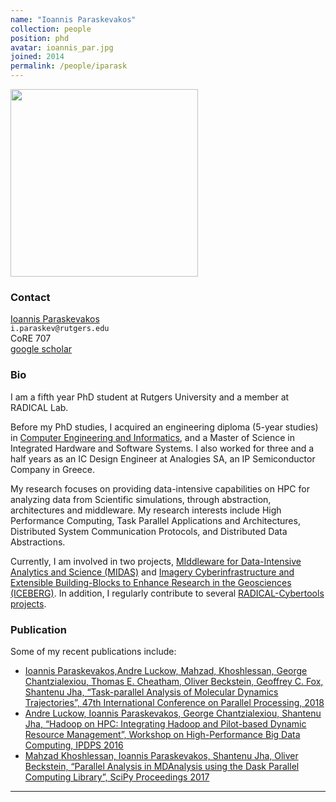 ```yaml
---
name: "Ioannis Paraskevakos"
collection: people
position: phd
avatar: ioannis_par.jpg
joined: 2014
permalink: /people/iparask
---
```


<img width="300" src="{{site.baseurl}}/images/people/{{page.avatar}}" data-action="zoom">

### Contact

<a href="https://github.com/iparask"><i class="fa fa-github"></i>Ioannis Paraskevakos</a><br>
<i class="fa fa-envelope-o"></i>  `i.paraskev@rutgers.edu`<br>
<i class="fa fa-building"></i> CoRE 707 <br>
<i class="fa fa-bar-chart"></i> [google scholar](https://scholar.google.com/citations?user=vse6uzMAAAAJ&hl=en) <br>


### Bio

I am a fifth year PhD student at Rutgers University and a member at RADICAL Lab.

Before my PhD studies, I acquired an engineering diploma (5-year studies) in 
[Computer Engineering and Informatics](https://www.ceid.upatras.gr/en), and a 
Master of Science in Integrated Hardware and Software Systems. I also worked for 
three and a half years as an IC Design Engineer at Analogies SA, an IP Semiconductor 
Company in Greece.

My research focuses on providing data-intensive capabilities on HPC for analyzing
data from Scientific simulations, through abstraction, architectures and middleware. 
My research interests include High Performance Computing, Task Parallel Applications and Architectures,
Distributed System Communication Protocols, and Distributed Data Abstractions.

Currently, I am involved in two projects, [MIddleware for Data-Intensive Analytics and Science (MIDAS)](/projects/midas) and [Imagery Cyberinfrastructure and Extensible Building-Blocks to Enhance Research in the Geosciences (ICEBERG)](/projects/iceberg).
In addition, I regularly  contribute to several [RADICAL-Cybertools projects](https://github.com/radical-cybertools/).

### Publication
Some of my recent publications include:

- [Ioannis Paraskevakos,Andre Luckow, Mahzad, Khoshlessan, George Chantzialexiou, Thomas E. Cheatham,
Oliver Beckstein, Geoffrey C. Fox, Shantenu Jha, “Task-parallel Analysis of Molecular Dynamics Trajectories”,
47th International Conference on Parallel Processing, 2018](/publications/paraskevakos2018task)
- [Andre Luckow, Ioannis Paraskevakos, George Chantzialexiou, Shantenu Jha, “Hadoop on HPC: Integrating
Hadoop and Pilot-based Dynamic Resource Management”, Workshop on High-Performance Big
Data Computing, IPDPS 2016](/publications/luckow2016hadoop)
- [Mahzad Khoshlessan, Ioannis Paraskevakos, Shantenu Jha, Oliver Beckstein, “Parallel Analysis in
MDAnalysis using the Dask Parallel Computing Library”, SciPy Proceedings 2017](/publications/mahzad2017parallel)

<hr>
